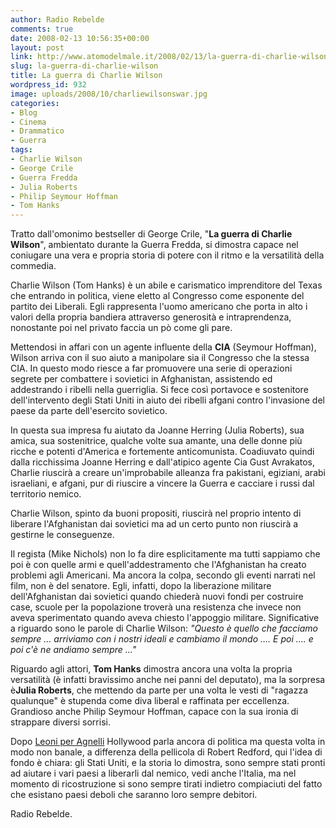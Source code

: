 ```yaml
---
author: Radio Rebelde
comments: true
date: 2008-02-13 10:56:35+00:00
layout: post
link: http://www.atomodelmale.it/2008/02/13/la-guerra-di-charlie-wilson/
slug: la-guerra-di-charlie-wilson
title: La guerra di Charlie Wilson
wordpress_id: 932
image: uploads/2008/10/charliewilsonswar.jpg
categories:
- Blog
- Cinema
- Drammatico
- Guerra
tags:
- Charlie Wilson
- George Crile
- Guerra Fredda
- Julia Roberts
- Philip Seymour Hoffman
- Tom Hanks
---
```


Tratto dall'omonimo bestseller di George Crile, "**La guerra di Charlie Wilson**", ambientato durante la Guerra Fredda,  si dimostra capace nel coniugare una vera e propria storia di potere con il ritmo e la versatilità della commedia.

Charlie Wilson (Tom Hanks) è un abile e carismatico imprenditore del Texas che entrando in politica, viene eletto al Congresso come esponente del partito dei Liberali. Egli  rappresenta l'uomo americano che porta in alto i valori della propria bandiera attraverso generosità e intraprendenza, nonostante poi nel privato faccia un pò come gli pare.

Mettendosi in affari con un agente influente della **CIA** (Seymour Hoffman), Wilson arriva con il suo aiuto a manipolare sia il Congresso che la stessa CIA. In questo modo riesce a far promuovere una serie di operazioni segrete per combattere i sovietici in Afghanistan, assistendo ed addestrando i ribelli nella guerriglia. Si fece così portavoce e sostenitore dell'intervento degli Stati Uniti in aiuto dei ribelli afgani contro l'invasione del paese da parte dell'esercito sovietico.

In questa sua impresa fu aiutato da Joanne Herring (Julia Roberts), sua amica, sua sostenitrice, qualche volte sua amante, una delle donne più ricche e potenti d'America e fortemente anticomunista. Coadiuvato quindi dalla ricchissima Joanne Herring e dall'atipico agente Cia Gust Avrakatos, Charlie riuscirà a creare un'improbabile alleanza fra pakistani, egiziani, arabi israeliani, e afgani, pur di riuscire a vincere la Guerra e cacciare i russi dal territorio nemico.

Charlie Wilson, spinto da buoni propositi, riuscirà nel proprio intento di liberare l'Afghanistan dai sovietici ma ad un certo punto non riuscirà a gestirne le conseguenze.

Il regista (Mike Nichols) non lo fa dire esplicitamente ma tutti sappiamo che poi è con quelle armi e quell'addestramento che l'Afghanistan ha creato problemi agli Americani. Ma ancora la colpa, secondo gli eventi narrati nel film, non è del senatore. Egli, infatti, dopo la liberazione militare dell'Afghanistan dai sovietici quando chiederà nuovi fondi per costruire case, scuole per la popolazione troverà una resistenza che invece non aveva sperimentato quando aveva chiesto l'appoggio militare. Significative a riguardo sono le parole di Charlie Wilson: _"Questo è quello che facciamo sempre … arriviamo con i nostri ideali  e cambiamo il mondo …. E poi …. e poi c'è ne andiamo sempre ..."_

Riguardo agli attori, **Tom Hanks** dimostra ancora una volta la propria versatilità (è infatti bravissimo anche nei panni del deputato), ma la sorpresa è**Julia Roberts**, che mettendo da parte per una volta le vesti di "ragazza qualunque" è stupenda come diva liberal e raffinata per eccellenza. Grandioso anche Philip Seymour Hoffman, capace con la sua ironia di strappare diversi sorrisi.

Dopo [Leoni per Agnelli](/2008/01/14/leoni-per-agnelli.html) Hollywood parla ancora di politica  ma questa volta in modo non banale, a differenza della pellicola di Robert Redford, qui l'idea di fondo è chiara: gli Stati Uniti, e la storia lo dimostra, sono sempre stati pronti ad aiutare i vari paesi a liberarli dal nemico, vedi anche l'Italia, ma nel momento di ricostruzione si sono sempre tirati indietro compiaciuti del fatto che esistano paesi deboli che saranno loro sempre debitori.

Radio Rebelde.
